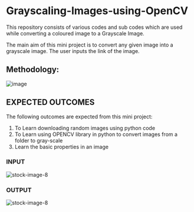 # Grayscaling-Images-using-OpenCV
This repository consists of various codes and sub codes which are used while converting a coloured image to a Grayscale Image. 


The main aim of this mini project is to convert any given image into a grayscale image. The user inputs the link of the image.


<b><h2> Methodology:</b></h2>

![image](https://user-images.githubusercontent.com/80255503/156492402-574ad739-587d-4c46-b9ce-765a59a710a5.png)



<h2><b> EXPECTED OUTCOMES </b></h2>

The following outcomes are expected from this mini project:

1. To Learn  downloading random images using python code
2. To Learn  using OPENCV library in python to convert images from a folder to gray-scale
3. Learn the basic properties in an image

<h3>INPUT </h3>

![stock-image-8](https://user-images.githubusercontent.com/80255503/156499890-60ad4abd-9aa3-4970-81ba-f4ff539c97e1.jpg)

<h3> OUTPUT </h3>

![stock-image-8](https://user-images.githubusercontent.com/80255503/156499939-e21ffd03-d378-4e99-87b0-c9b677f1eacb.jpg)
